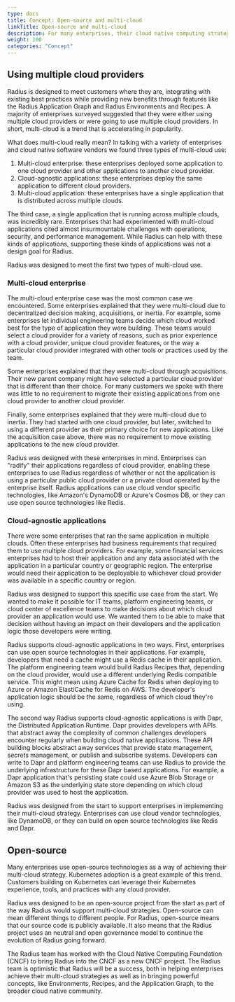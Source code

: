 ```yaml
---
type: docs
title: Concept: Open-source and multi-cloud  
linkTitle: Open-source and multi-cloud
description: For many enterprises, their cloud native computing strategy involves using multiple cloud providers. Open source projects, like Kubernetes, help ensure these enterprises achieve their strategy. As a result, Radius was designed to be open-source and multi-cloud from the start. 
weight: 100
categories: "Concept"
---
```


## Using multiple cloud providers
Radius is designed to meet customers where they are, integrating with existing best practices while providing new benefits through features like the Radius Application Graph and Radius Environments and Recipes. A majority of enterprises surveyed suggested that they were either using multiple cloud providers or were going to use multiple cloud providers. In short, multi-cloud is a trend that is accelerating in popularity.

What does multi-cloud really mean? In talking with a variety of enterprises and cloud native software vendors we found three types of multi-cloud use:

1. Multi-cloud enterprise: these enterprises deployed some application to one cloud provider and other applications to another cloud provider.
1. Cloud-agnostic applications: these enterprises deploy the same application to different cloud providers.
1. Multi-cloud application: these enterprises have a single application that is distributed across multiple clouds.

The third case, a single application that is running across multiple clouds, was incredibly rare. Enterprises that had experimented with multi-cloud applications cited almost insurmountable challenges with operations, security, and performance management. While Radius can help with these kinds of applications, supporting these kinds of applications was not a design goal for Radius.

Radius was designed to meet the first two types of multi-cloud use.

### Multi-cloud enterprise
The multi-cloud enterprise case was the most common case we encountered. Some enterprises explained that they were multi-cloud due to decentralized decision making, acquisitions, or inertia. For example, some enterprises let individual engineering teams decide which cloud worked best for the type of application they were building. These teams would select a cloud provider for a variety of reasons, such as prior experience with a cloud provider, unique cloud provider features, or the way a particular cloud provider integrated with other tools or practices used by the team.

Some enterprises explained that they were multi-cloud through acquisitions. Their new parent company might have selected a particular cloud provider that is different than their choice. For many customers we spoke with there was little to no requirement to migrate their existing applications from one cloud provider to another cloud provider.

Finally, some enterprises explained that they were multi-cloud due to inertia. They had started with one cloud provider, but later, switched to using a different provider as their primary choice for new applications. Like the acquisition case above, there was no requirement to move existing applications to the new cloud provider. 

Radius was designed with these enterprises in mind. Enterprises can "radify" their applications regardless of cloud provider, enabling these enterprises to use Radius regardless of whether or not the application is using a particular public cloud provider or a private cloud operated by the enterprise itself. Radius applications can use cloud vendor specific technologies, like Amazon's DynamoDB or Azure's Cosmos DB, or they can use open source technologies like Redis. 

### Cloud-agnostic applications
There were some enterprises that ran the same application in multiple clouds. Often these enterprises had business requirements that required them to use multiple cloud providers. For example, some financial services enterprises had to host their application and any data associated with the application in a particular country or geographic region. The enterprise would need their application to be deployable to whichever cloud provider was available in a specific country or region.

Radius was designed to support this specific use case from the start. We wanted to make it possible for IT teams, platform engineering teams, or cloud center of excellence teams to make decisions about which cloud provider an application would use. We wanted them to be able to make that decision without having an impact on their developers and the application logic those developers were writing. 

Radius supports cloud-agnostic applications in two ways. First, enterprises can use open source technologies in their applications. For example, developers that need a cache might use a Redis cache in their application. The platform engineering team would build Radius Recipes that, depending on the cloud provider, would use a different underlying Redis compatible service. This might mean using Azure Cache for Redis when deploying to Azure or Amazon ElastiCache for Redis on AWS. The developer's application logic should be the same, regardless of which cloud they're using.

The second way Radius supports cloud-agnostic applications is with Dapr, the Distributed Application Runtime. Dapr provides developers with APIs that abstract away the complexity of common challenges developers encounter regularly when building cloud native applications. These API building blocks abstract away services that provide state management, secrets management, or publish and subscribe systems. Developers can write to Dapr and platform engineering teams can use Radius to provide the underlying infrastructure for these Dapr based applications. For example, a Dapr application that's persisting state could use Azure Blob Storage or Amazon S3 as the underlying state store depending on which cloud provider was used to host the application.

Radius was designed from the start to support enterprises in implementing their multi-cloud strategy. Enterprises can use cloud vendor technologies, like DynamoDB, or they can build on open source technologies like Redis and Dapr.

## Open-source
Many enterprises use open-source technologies as a way of achieving their multi-cloud strategy. Kubernetes adoption is a great example of this trend. Customers building on Kubernetes can leverage their Kubernetes experience, tools, and practices with any cloud provider. 

Radius was designed to be an open-source project from the start as part of the way Radius would support multi-cloud strategies. Open-source can mean different things to different people. For Radius, open-source means that our source code is publicly available. It also means that the Radius project uses an neutral and open governance model to continue the evolution of Radius going forward. 

The Radius team has worked with the Cloud Native Computing Foundation (CNCF) to bring Radius into the CNCF as a new CNCF project. The Radius team is optimistic that Radius will be a success, both in helping enterprises achieve their multi-cloud strategies as well as in bringing powerful concepts, like Environments, Recipes, and the Application Graph, to the broader cloud native community.
